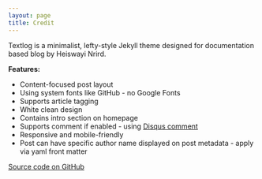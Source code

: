 ```yaml
---
layout: page
title: Credit
---
```


Textlog is a minimalist, lefty-style Jekyll theme designed for documentation based blog by Heiswayi Nrird.

**Features:**

- Content-focused post layout
- Using system fonts like GitHub - no Google Fonts
- Supports article tagging
- White clean design
- Contains intro section on homepage
- Supports comment if enabled - using [Disqus comment](https://disqus.com/)
- Responsive and mobile-friendly
- Post can have specific author name displayed on post metadata - apply via yaml front matter

[Source code on GitHub](https://github.com/heiswayi/textlog)
